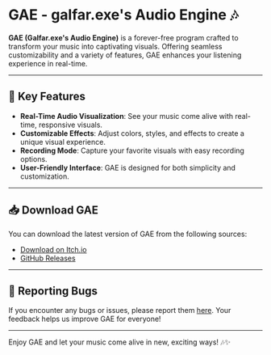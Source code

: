 # GAE - galfar.exe's Audio Engine 🎶

**GAE (Galfar.exe's Audio Engine)** is a forever-free program crafted to transform your music into captivating visuals. Offering seamless customizability and a variety of features, GAE enhances your listening experience in real-time.

---

## 🎉 Key Features

- **Real-Time Audio Visualization**: See your music come alive with real-time, responsive visuals.
- **Customizable Effects**: Adjust colors, styles, and effects to create a unique visual experience.
- **Recording Mode**: Capture your favorite visuals with easy recording options.
- **User-Friendly Interface**: GAE is designed for both simplicity and customization.

---

## 📥 Download GAE

You can download the latest version of GAE from the following sources:
- [Download on Itch.io](https://lost-galfar.itch.io/gae)
- [GitHub Releases](https://github.com/galfar-coder/gae/releases)

---

## 🐛 Reporting Bugs

If you encounter any bugs or issues, please report them [here](https://github.com/galfar-coder/gae/issues). Your feedback helps us improve GAE for everyone!

---

Enjoy GAE and let your music come alive in new, exciting ways! 🎶✨
